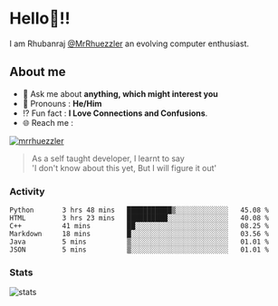 
  
  
# Hello:wave:!!
I am Rhubanraj [@MrRhuezzler](https://github.com/MrRhuezzler) an evolving computer enthusiast.

## About me
<!-- - :sparkles: I'm currently working on [**de-viz**](https://github.com/MrRhuezzler/de-viz) -->
<!-- - :sparkles: Previously worked in [**Journal Management System**](https://manuscript.psgtech.ac.in) -->
<!-- - :book: I'm currently learning **Microservices Architecture** -->
- :speech_balloon: Ask me about **anything, which might interest you**
- :man: Pronouns : **He/Him**
- :interrobang: Fun fact : **I Love Connections and Confusions**.
- :globe_with_meridians: Reach me :  
  
[![mrrhuezzler](https://img.shields.io/badge/LinkedIn-0077B5?style=for-the-badge&logo=linkedin&logoColor=white)](https://www.linkedin.com/in/mrrhuezzler/)
<!--
### Interesting things, I found :bangbang:
-->
<!--
## Skills

## Drop a, Hi !
-->

<!-- 
Quotes
>  Always we overestimate the amount of work we can do in a day,  
>  and underestimate the amount we can do in our lifetime.
-->

> As a self taught developer, I learnt to say  
> 'I don't know about this yet, But I will figure it out'

### Activity
<!--START_SECTION:waka-->

```text
Python       3 hrs 48 mins   ███████████▒░░░░░░░░░░░░░   45.08 %
HTML         3 hrs 23 mins   ██████████░░░░░░░░░░░░░░░   40.08 %
C++          41 mins         ██░░░░░░░░░░░░░░░░░░░░░░░   08.25 %
Markdown     18 mins         █░░░░░░░░░░░░░░░░░░░░░░░░   03.56 %
Java         5 mins          ▒░░░░░░░░░░░░░░░░░░░░░░░░   01.01 %
JSON         5 mins          ▒░░░░░░░░░░░░░░░░░░░░░░░░   01.01 %
```

<!--END_SECTION:waka-->

### Stats
![stats](https://github-readme-streak-stats.herokuapp.com/?user=MrRhuezzler)
